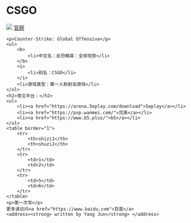 
<html>

<head>
    <title>changshi</title>
    <link href="./styles/Untitled-1.css" rel="stylesheet">
    <link href="./images/3548830284382264_avatar.png" rel="shortcut icon">
    <meta charset="UTF-8" name="Yang Jun">
</head>

<body>
    <h1>CSGO</h1>
    <img src="./images/3548830284382264_avatar.png">
    <a href="https://www.csgo.com.cn">官网</a>

    <p>Counter-Strike: Global Offensive</p>
    <ul>
        <b>
            <li>中文名：反恐精英：全球攻势</li>
        </b>
        <i>
            <li>别名：CSGO</li>
        </i>
        <li>游戏类型：第一人称射击游戏</li>
    </ul>
    <h2>常见平台：</h2>
    <ul>
        <li><a href="https://arena.5eplay.com/download">5eplay</a></li>
        <li><a href="https://pvp.wanmei.com/">完美</a></li>
        <li><a href="https://www.b5.plus/">b5</a></li>
    </ul>
    <table border="1">
        <tr>
            <th>shizi1</th>
            <th>shuzi2</th>
        </tr>
        <tr>
            <td>1</td>
            <td>2</td>
        </tr>
        <tr>
            <td>5</td>
            <td>6</td>
        </tr>
    </table>
    <p>第一次写</p>
    更多请访问<a href="https://www.baidu.com">百度</a>
    <address><strong> written by Yang Jun</strong> </address>



</body>

</html>
